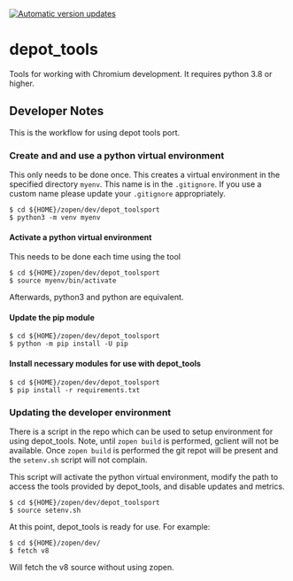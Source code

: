 [![Automatic version updates](https://github.com/ZOSOpenTools/depot_toolsport/actions/workflows/bump.yml/badge.svg)](https://github.com/ZOSOpenTools/depot_toolsport/actions/workflows/bump.yml)

# depot_tools

Tools for working with Chromium development. It requires python 3.8 or higher.

## Developer Notes

This is the workflow for using depot tools port.

### Create and and use a python virtual environment

This only needs to be done once.  This creates a virtual environment in 
the specified directory `myenv`.  This name is in the `.gitignore`.  If
you use a custom name please update your `.gitignore` appropriately.

```
$ cd ${HOME}/zopen/dev/depot_toolsport
$ python3 -m venv myenv
```

#### Activate a python virtual environment

This needs to be done each time using the tool

```
$ cd ${HOME}/zopen/dev/depot_toolsport
$ source myenv/bin/activate
```

Afterwards, python3 and python are equivalent.

#### Update the pip module

```
$ cd ${HOME}/zopen/dev/depot_toolsport
$ python -m pip install -U pip
```

#### Install necessary modules for use with depot_tools

```
$ cd ${HOME}/zopen/dev/depot_toolsport
$ pip install -r requirements.txt
```

### Updating the developer environment

There is a script in the repo which can be used to setup environment for using depot_tools.
Note, until `zopen build` is performed, gclient will not be available.  Once `zopen build` is
performed the git repot will be present and the `setenv.sh` script will not complain.

This script will activate the python virtual environment, modify the path to access 
the tools provided by depot_tools, and disable updates and metrics.

```
$ cd ${HOME}/zopen/dev/depot_toolsport
$ source setenv.sh
```

At this point, depot_tools is ready for use.  For example:

```
$ cd ${HOME}/zopen/dev/
$ fetch v8
```

Will fetch the v8 source without using zopen.
